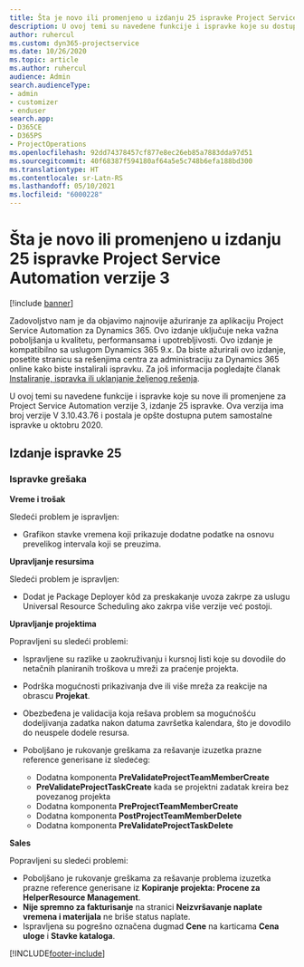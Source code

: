 ```yaml
---
title: Šta je novo ili promenjeno u izdanju 25 ispravke Project Service Automation verzije 3
description: U ovoj temi su navedene funkcije i ispravke koje su dostupne u izdanju 25 ispravke za Project Service Automation verzije 3.
author: ruhercul
ms.custom: dyn365-projectservice
ms.date: 10/26/2020
ms.topic: article
ms.author: ruhercul
audience: Admin
search.audienceType:
- admin
- customizer
- enduser
search.app:
- D365CE
- D365PS
- ProjectOperations
ms.openlocfilehash: 92dd74378457cf877e8ec26eb85a7883dda97d51
ms.sourcegitcommit: 40f68387f594180af64a5e5c748b6efa188bd300
ms.translationtype: HT
ms.contentlocale: sr-Latn-RS
ms.lasthandoff: 05/10/2021
ms.locfileid: "6000228"
---
```

# <a name="whats-new-or-changed-in-project-service-automation-update-release-25-v3"></a>Šta je novo ili promenjeno u izdanju 25 ispravke Project Service Automation verzije 3

[!include [banner](../includes/psa-now-project-operations.md)]

Zadovoljstvo nam je da objavimo najnovije ažuriranje za aplikaciju Project Service Automation za Dynamics 365. Ovo izdanje uključuje neka važna poboljšanja u kvalitetu, performansama i upotrebljivosti. Ovo izdanje je kompatibilno sa uslugom Dynamics 365 9.x. Da biste ažurirali ovo izdanje, posetite stranicu sa rešenjima centra za administraciju za Dynamics 365 online kako biste instalirali ispravku. Za još informacija pogledajte članak [Instaliranje, ispravka ili uklanjanje željenog rešenja](/power-platform/admin/install-remove-preferred-solution).

U ovoj temi su navedene funkcije i ispravke koje su nove ili promenjene za Project Service Automation verzije 3, izdanje 25 ispravke. Ova verzija ima broj verzije V 3.10.43.76 i postala je opšte dostupna putem samostalne ispravke u oktobru 2020.

## <a name="update-release-25"></a>Izdanje ispravke 25

### <a name="bug-fixes"></a>Ispravke grešaka

**Vreme i trošak**

Sledeći problem je ispravljen:

- Grafikon stavke vremena koji prikazuje dodatne podatke na osnovu prevelikog intervala koji se preuzima.

**Upravljanje resursima**

Sledeći problem je ispravljen:

- Dodat je Package Deployer kôd za preskakanje uvoza zakrpe za uslugu Universal Resource Scheduling ako zakrpa više verzije već postoji.

**Upravljanje projektima**

Popravljeni su sledeći problemi:

- Ispravljene su razlike u zaokruživanju i kursnoj listi koje su dovodile do netačnih planiranih troškova u mreži za praćenje projekta.
- Podrška mogućnosti prikazivanja dve ili više mreža za reakcije na obrascu **Projekat**.
- Obezbeđena je validacija koja rešava problem sa mogućnošću dodeljivanja zadatka nakon datuma završetka kalendara, što je dovodilo do neuspele dodele resursa.
- Poboljšano je rukovanje greškama za rešavanje izuzetka prazne reference generisane iz sledećeg:

    - Dodatna komponenta **PreValidateProjectTeamMemberCreate**
    - **PreValidateProjectTaskCreate** kada se projektni zadatak kreira bez povezanog projekta
    - Dodatna komponenta **PreProjectTeamMemberCreate**
    - Dodatna komponenta **PostProjectTeamMemberDelete**
    - Dodatna komponenta **PreValidateProjectTaskDelete**

**Sales**

Popravljeni su sledeći problemi:

- Poboljšano je rukovanje greškama za rešavanje problema izuzetka prazne reference generisane iz **Kopiranje projekta: Procene za HelperResource Management**.
- **Nije spremno za fakturisanje** na stranici **Neizvršavanje naplate vremena i materijala** ne briše status naplate.
- Ispravljena su pogrešno označena dugmad **Cene** na karticama **Cena uloge** i **Stavke kataloga**.


[!INCLUDE[footer-include](../includes/footer-banner.md)]